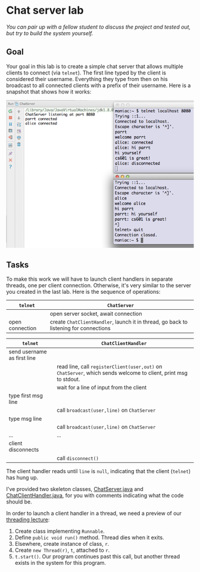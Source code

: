 # Chat server lab

*You can pair up with a fellow student to discuss the project and tested out, but try to build the system yourself.*

## Goal

Your goal in this lab is to create a simple chat server that allows multiple clients to connect (via `telnet`). The first line typed by the client is considered their username. Everything they type from then on his broadcast to all connected clients with a prefix of their username. Here is a snapshot that shows how it works:

![chat](figures/chat.png)

## Tasks

To make this work we will have to launch client handlers in separate threads, one per client connection. Otherwise, it's very similar to the server you created in the last lab. Here is the sequence of operations:

| `telnet` | `ChatServer` |
|--------|--------|
|        | open server socket, await connection       |
|  open connection       |  create `ChatClientHandler`, launch it in thread, go back to listening for connections      |

| `telnet` | `ChatClientHandler` |
| --- | --- |
| send username as first line   | |
|  |read line, call `registerClient(user,out)` on `ChatServer`, which sends welcome to client, print msg to stdout.|
| | wait for a line of input from the client |
| type first msg line | |
| | call `broadcast(user,line)` on `ChatServer` |
| type msg line | |
| | call `broadcast(user,line)` on `ChatServer` |
| ... | ... |
| client disconnects | |
| | call `disconnect()` |

The client handler reads until `line` is `null`, indicating that the client (`telnet`) has hung up.

I've provided two skeleton classes, [ChatServer.java](https://github.com/parrt/cs601/blob/master/labs/resources/ChatServer.java) and [ChatClientHandler.java](https://github.com/parrt/cs601/blob/master/labs/resources/ChatClientHandler.java), for you with comments indicating what the code should be.

In order to launch a client handler in a thread, we need a preview of our [threading lecture](https://github.com/parrt/cs601/blob/master/lectures%2Fthreads.md):

1. Create class implementing `Runnable`.
1. Define `public void run()` method. Thread dies when it exits.
1. Elsewhere, create instance of class, `r`.
1. Create `new Thread(r)`, `t`, attached to `r`.
1. `t.start()`. Our program continues past this call, but another thread exists in the system for this program.

